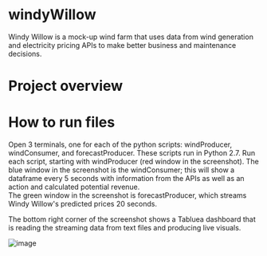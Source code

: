 # windyWillow
Windy Willow is a mock-up wind farm that uses data from wind generation and electricity pricing APIs to make better business and maintenance decisions. 

# Project overview



# How to run files 

Open 3 terminals, one for each of the python scripts: windProducer, windConsumer, and forecastProducer.
These scripts run in Python 2.7. 
Run each script, starting with windProducer (red window in the screenshot).
The blue window in the screenshot is the windConsumer; this will show a dataframe every 5 seconds with information from the APIs as well as an action and calculated potential revenue.  
The green window in the screenshot is forecastProducer, which streams Windy Willow's predicted prices 20 seconds.  

The bottom right corner of the screenshot shows a Tabluea dashboard that is reading the streaming data from text files and producing live visuals.  

![image](https://user-images.githubusercontent.com/65284472/103562042-ba374500-4eba-11eb-830a-9e19f405f903.png)


